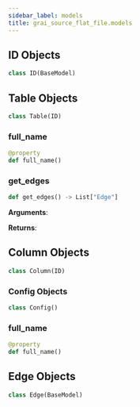 ```yaml
---
sidebar_label: models
title: grai_source_flat_file.models
---
```


## ID Objects

```python
class ID(BaseModel)
```



## Table Objects

```python
class Table(ID)
```



### full\_name

```python
@property
def full_name()
```



### get\_edges

```python
def get_edges() -> List["Edge"]
```

**Arguments**:



**Returns**:



## Column Objects

```python
class Column(ID)
```



### Config Objects

```python
class Config()
```



### full\_name

```python
@property
def full_name()
```



## Edge Objects

```python
class Edge(BaseModel)
```
